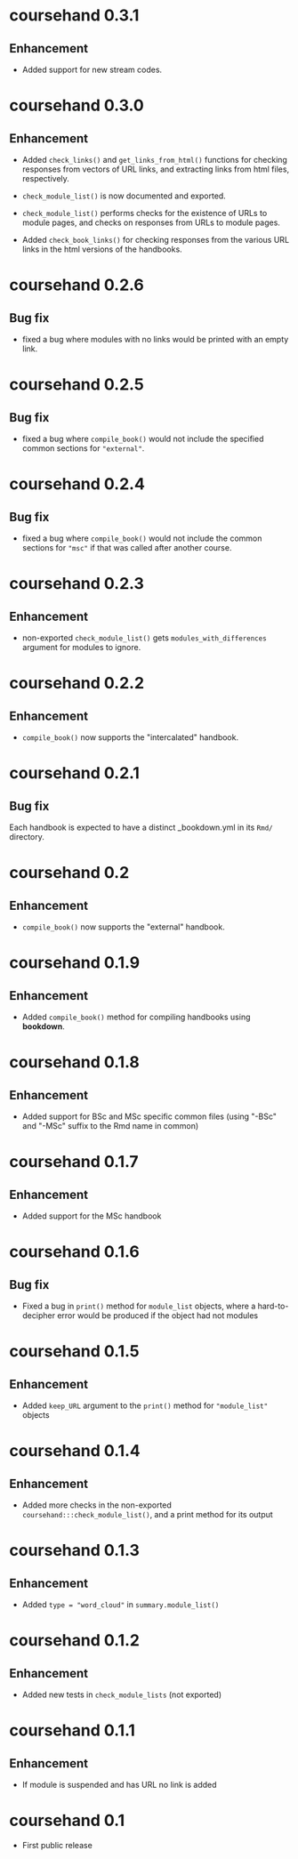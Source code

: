 # coursehand 0.3.1

## Enhancement

+ Added support for new stream codes.


# coursehand 0.3.0

## Enhancement

+ Added `check_links()` and `get_links_from_html()` functions for checking responses from vectors of URL links, and extracting links from html files, respectively.

+ `check_module_list()` is now documented and exported.

+ `check_module_list()` performs checks for the existence of URLs to module pages, and checks on responses from URLs to module pages.

+ Added `check_book_links()` for checking responses from the various URL links in the html versions of the handbooks.

# coursehand 0.2.6

## Bug fix

* fixed a bug where modules with no links would be printed with an empty link.

# coursehand 0.2.5

## Bug fix

+ fixed a bug where `compile_book()` would not include the specified common sections for `"external"`.


# coursehand 0.2.4

## Bug fix

+ fixed a bug where `compile_book()` would not include the common sections for `"msc"` if that was called after another course.

# coursehand 0.2.3

## Enhancement

+ non-exported `check_module_list()` gets `modules_with_differences` argument for modules to ignore.

# coursehand 0.2.2

## Enhancement

+ `compile_book()` now supports the "intercalated" handbook.

# coursehand 0.2.1

## Bug fix

Each handbook is expected to have a distinct _bookdown.yml in its `Rmd/` directory.

# coursehand 0.2

## Enhancement

+ `compile_book()` now supports the "external" handbook.

# coursehand 0.1.9

## Enhancement

+ Added `compile_book()` method for compiling handbooks using **bookdown**.

# coursehand 0.1.8

## Enhancement

+ Added support for BSc and MSc specific common files (using "-BSc" and "-MSc" suffix to the Rmd name in common)

# coursehand 0.1.7

## Enhancement

+ Added support for the MSc handbook

# coursehand 0.1.6

## Bug fix

+ Fixed a bug in `print()` method for `module_list` objects, where a hard-to-decipher error would be produced if the object had not modules

# coursehand 0.1.5

## Enhancement

+ Added `keep_URL` argument to the `print()` method for `"module_list"` objects

# coursehand 0.1.4

## Enhancement

+ Added more checks in the non-exported `coursehand:::check_module_list()`, and a print method for its output


# coursehand 0.1.3

## Enhancement

+ Added `type = "word_cloud"` in `summary.module_list()`

# coursehand 0.1.2

## Enhancement
+ Added new tests in `check_module_lists` (not exported)

# coursehand 0.1.1

## Enhancement
* If module is suspended and has URL no link is added

# coursehand 0.1

* First public release
